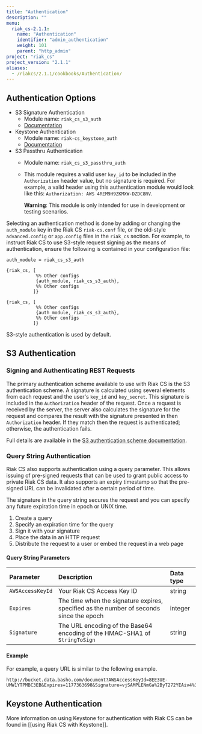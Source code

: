 ```yaml
---
title: "Authentication"
description: ""
menu:
  riak_cs-2.1.1:
    name: "Authentication"
    identifier: "admin_authentication"
    weight: 101
    parent: "http_admin"
project: "riak_cs"
project_version: "2.1.1"
aliases:
  - /riakcs/2.1.1/cookbooks/Authentication/
---
```


## Authentication Options

* S3 Signature Authentication
  * Module name: `riak_cs_s3_auth`
  * [Documentation](http://docs.aws.amazon.com/AmazonS3/latest/dev/RESTAuthentication.html)
* Keystone Authentication
  * Module name: `riak-cs_keystone_auth`
  * [Documentation](http://docs.openstack.org/api/openstack-identity-service/2.0/content/index.html)
* S3 Passthru Authentication
  * Module name: `riak_cs_s3_passthru_auth`
  * This module requires a valid user `key_id` to be included in the
    `Authorization` header value, but no signature is required. For
    example, a valid header using this authentication module would look
    like this: `Authorization: AWS 4REM9H9ZKMXW-DZDC8RV`.

    **Warning**: This module is only intended for use in development or
    testing scenarios.

Selecting an authentication method is done by adding or changing the
`auth_module` key in the Riak CS `riak-cs.conf` file, or the old-style
`advanced.config` or `app.config` files in the `riak_cs` section. For example,
to instruct Riak CS to use S3-style request signing as the means of
authentication, ensure the following is contained in your configuration file:

```riakcsconf
auth_module = riak_cs_s3_auth
```

```advancedconfig
{riak_cs, [
           %% Other configs
           {auth_module, riak_cs_s3_auth},
           %% Other configs
          ]}
```

```appconfig
{riak_cs, [
           %% Other configs
           {auth_module, riak_cs_s3_auth},
           %% Other configs
          ]}
```

S3-style authentication is used by default.

## S3 Authentication

### Signing and Authenticating REST Requests

The primary authentication scheme available to use with Riak CS is the S3
authentication scheme. A signature is calculated using several elements from
each request and the user's `key_id` and `key_secret`. This signature is
included in the `Authorization` header of the request. Once a request is
received by the server, the server also calculates the signature for the
request and compares the result with the signature presented in then
`Authorization` header. If they match then the request is authenticated;
otherwise, the authentication fails.

Full details are available in the [S3 authentication scheme
documentation](http://docs.amazonwebservices.com/AmazonS3/latest/dev/RESTAuthentication.html).

### Query String Authentication

Riak CS also supports authentication using a query parameter. This
allows issuing of pre-signed requests that can be used to grant public
access to private Riak CS data. It also supports an expiry timestamp so
that the pre-signed URL can be invalidated after a certain period of
time.

The signature in the query string secures the request and you can
specify any future expiration time in epoch or UNIX time.

1. Create a query
2. Specify an expiration time for the query
3. Sign it with your signature
4. Place the data in an HTTP request
5. Distribute the request to a user or embed the request in a web page

#### Query String Parameters

Parameter | Description | Data type
:---------|:------------|:---------
`AWSAccessKeyId` | Your Riak CS Access Key ID | string
`Expires` | The time when the signature expires, specified as the number of seconds since the epoch | integer
`Signature` | The URL encoding of the Base64 encoding of the HMAC-SHA1 of `StringToSign` | string

#### Example

For example, a query URL is similar to the following example.

```http
http://bucket.data.basho.com/document?AWSAccessKeyId=8EE3UE-UMW1YTPMBC3EB&Expires=1177363698&Signature=vjSAMPLENmGa%2ByT272YEAiv4%3D
```

## Keystone Authentication

More information on using Keystone for authentication with Riak CS can
be found in [[using Riak CS with Keystone]].
